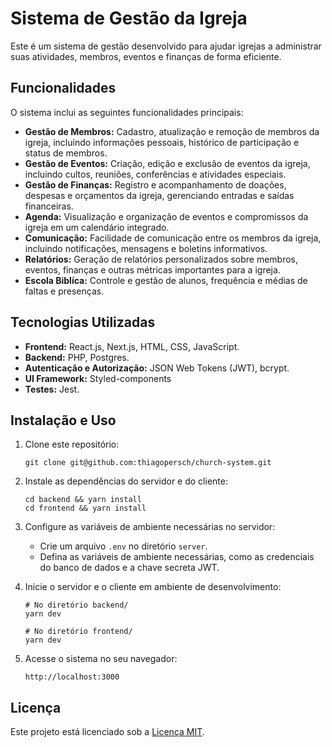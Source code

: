 # Sistema de Gestão da Igreja

Este é um sistema de gestão desenvolvido para ajudar igrejas a administrar suas atividades, membros, eventos e finanças de forma eficiente.

## Funcionalidades

O sistema inclui as seguintes funcionalidades principais:

- **Gestão de Membros:** Cadastro, atualização e remoção de membros da igreja, incluindo informações pessoais, histórico de participação e status de membros.
- **Gestão de Eventos:** Criação, edição e exclusão de eventos da igreja, incluindo cultos, reuniões, conferências e atividades especiais.
- **Gestão de Finanças:** Registro e acompanhamento de doações, despesas e orçamentos da igreja, gerenciando entradas e saídas financeiras.
- **Agenda:** Visualização e organização de eventos e compromissos da igreja em um calendário integrado.
- **Comunicação:** Facilidade de comunicação entre os membros da igreja, incluindo notificações, mensagens e boletins informativos.
- **Relatórios:** Geração de relatórios personalizados sobre membros, eventos, finanças e outras métricas importantes para a igreja.
- **Escola Biblíca:** Controle e gestão de alunos, frequência e médias de faltas e presenças.

## Tecnologias Utilizadas

- **Frontend:** React.js, Next.js, HTML, CSS, JavaScript.
- **Backend:** PHP, Postgres.
- **Autenticação e Autorização:** JSON Web Tokens (JWT), bcrypt.
- **UI Framework:** Styled-components
- **Testes:** Jest.

## Instalação e Uso

1. Clone este repositório:

   ```
   git clone git@github.com:thiagopersch/church-system.git
   ```

2. Instale as dependências do servidor e do cliente:

   ```
   cd backend && yarn install
   cd frontend && yarn install
   ```

3. Configure as variáveis de ambiente necessárias no servidor:

   - Crie um arquivo `.env` no diretório `server`.
   - Defina as variáveis de ambiente necessárias, como as credenciais do banco de dados e a chave secreta JWT.

4. Inicie o servidor e o cliente em ambiente de desenvolvimento:

   ```
   # No diretório backend/
   yarn dev

   # No diretório frontend/
   yarn dev
   ```

5. Acesse o sistema no seu navegador:

   ```
   http://localhost:3000
   ```

## Licença

Este projeto está licenciado sob a [Licença MIT](LICENSE).
